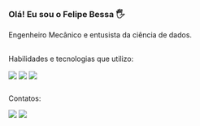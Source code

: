 ### Olá! Eu sou o Felipe Bessa 🖐️

Engenheiro Mecânico e entusista da ciência de dados.

##
Habilidades e tecnologias que utilizo:
<div>
  <img align="center"   src="https://img.shields.io/badge/Python-3776AB?style=for-the-badge&logo=python&logoColor=white">
  <img align="center"   src="https://img.shields.io/badge/MySQL-005C84?style=for-the-badge&logo=mysql&logoColor=white">
  <img align="center"  src="https://img.shields.io/badge/TensorFlow-FF6F00?style=for-the-badge&logo=tensorflow&logoColor=white">
</div>

##
Contatos:
<div> 
  <a href = "mailto:contatofelipebessa@gmail.com"><img src="https://img.shields.io/badge/-Gmail-%23333?style=for-the-badge&logo=gmail&logoColor=white" target="_blank"></a>
  <a href="https://www.linkedin.com/in/felipe-bessa-b826b4191/" target="_blank"><img src="https://img.shields.io/badge/-LinkedIn-%230077B5?style=for-the-badge&logo=linkedin&logoColor=white" target="_blank"></a> 
 
</div>
